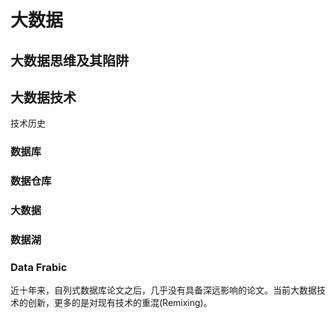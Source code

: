 # 大数据

## 大数据思维及其陷阱

## 大数据技术

技术历史

### 数据库

### 数据仓库

### 大数据

### 数据湖

### Data Frabic

近十年来，自列式数据库论文之后，几乎没有具备深远影响的论文。当前大数据技术的创新，更多的是对现有技术的重混(Remixing)。
